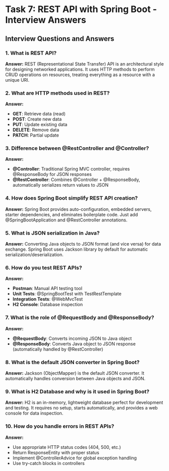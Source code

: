 # Task 7: REST API with Spring Boot - Interview Answers

## Interview Questions and Answers

### 1. What is REST API?
**Answer:** REST (Representational State Transfer) API is an architectural style for designing networked applications. It uses HTTP methods to perform CRUD operations on resources, treating everything as a resource with a unique URI.

### 2. What are HTTP methods used in REST?
**Answer:** 
- **GET**: Retrieve data (read)
- **POST**: Create new data
- **PUT**: Update existing data
- **DELETE**: Remove data
- **PATCH**: Partial update

### 3. Difference between @RestController and @Controller?
**Answer:** 
- **@Controller**: Traditional Spring MVC controller, requires @ResponseBody for JSON responses
- **@RestController**: Combines @Controller + @ResponseBody, automatically serializes return values to JSON

### 4. How does Spring Boot simplify REST API creation?
**Answer:** Spring Boot provides auto-configuration, embedded servers, starter dependencies, and eliminates boilerplate code. Just add @SpringBootApplication and @RestController annotations.

### 5. What is JSON serialization in Java?
**Answer:** Converting Java objects to JSON format (and vice versa) for data exchange. Spring Boot uses Jackson library by default for automatic serialization/deserialization.

### 6. How do you test REST APIs?
**Answer:** 
- **Postman**: Manual API testing tool
- **Unit Tests**: @SpringBootTest with TestRestTemplate
- **Integration Tests**: @WebMvcTest
- **H2 Console**: Database inspection

### 7. What is the role of @RequestBody and @ResponseBody?
**Answer:** 
- **@RequestBody**: Converts incoming JSON to Java object
- **@ResponseBody**: Converts Java object to JSON response (automatically handled by @RestController)

### 8. What is the default JSON converter in Spring Boot?
**Answer:** Jackson (ObjectMapper) is the default JSON converter. It automatically handles conversion between Java objects and JSON.

### 9. What is H2 Database and why is it used in Spring Boot?
**Answer:** H2 is an in-memory, lightweight database perfect for development and testing. It requires no setup, starts automatically, and provides a web console for data inspection.

### 10. How do you handle errors in REST APIs?
**Answer:** 
- Use appropriate HTTP status codes (404, 500, etc.)
- Return ResponseEntity with proper status
- Implement @ControllerAdvice for global exception handling
- Use try-catch blocks in controllers
